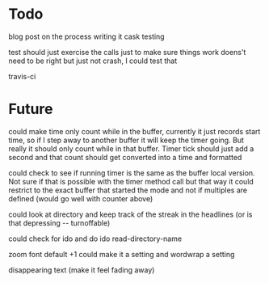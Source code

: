 # Todo

blog post on the process
 writing it
 cask
 testing

test should just exercise the calls just to make sure things work
doens't need to be right but just not crash, I could test that

travis-ci

# Future

could make time only count while in the buffer, currently
it just records start time, so if I step away to another
buffer it will keep the timer going. But really it should only
count while in that buffer. Timer tick should just add a second
and that count should get converted into a time and formatted


could check to see if running timer is the same as the buffer local
version. Not sure if that is possible with the timer method call
but that way it could restrict to the exact buffer that started the mode
and not if multiples are defined (would go well with counter above)

could look at directory and keep track of the streak
 in the headlines (or is that depressing -- turnoffable)

could check for ido and do ido read-directory-name


zoom font default +1
 could make it a setting
 and wordwrap a setting



disappearing text (make it feel fading away)
